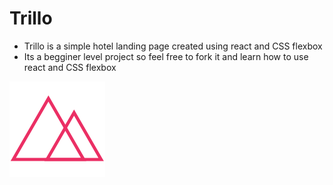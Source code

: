 # Trillo

- Trillo is a simple hotel landing page created using react and CSS flexbox 
- Its a begginer level project so feel free to fork it and learn how to use react and CSS flexbox

![Trillo](./public/favicon.png)

